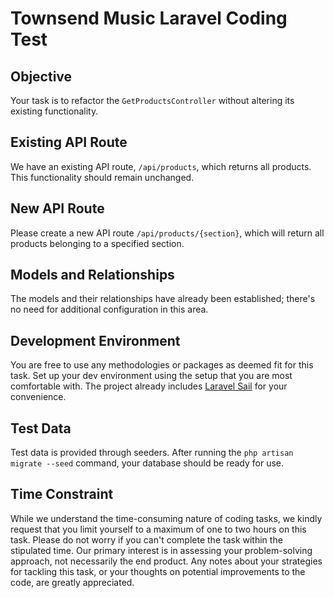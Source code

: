 # Townsend Music Laravel Coding Test

## Objective

Your task is to refactor the `GetProductsController` without altering its existing functionality. 

## Existing API Route

We have an existing API route, `/api/products`, which returns all products. This functionality should remain unchanged.

## New API Route

Please create a new API route `/api/products/{section}`, which will return all products belonging to a specified section.

## Models and Relationships

The models and their relationships have already been established; there's no need for additional configuration in this area.

## Development Environment

You are free to use any methodologies or packages as deemed fit for this task. Set up your dev environment using the setup that you are most comfortable with. The project already includes [Laravel Sail](https://github.com/laravel/sail) for your convenience.

## Test Data

Test data is provided through seeders. After running the `php artisan migrate --seed` command, your database should be ready for use.

## Time Constraint

While we understand the time-consuming nature of coding tasks, we kindly request that you limit yourself to a maximum of one to two hours on this task. Please do not worry if you can't complete the task within the stipulated time. Our primary interest is in assessing your problem-solving approach, not necessarily the end product. Any notes about your strategies for tackling this task, or your thoughts on potential improvements to the code, are greatly appreciated.

